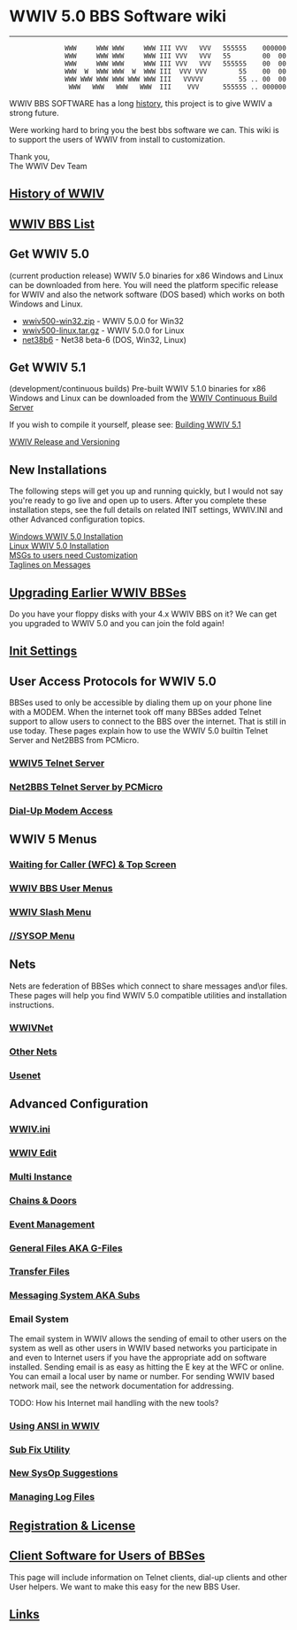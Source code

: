 
# WWIV 5.0 BBS Software wiki
***
```
              WWW     WWW WWW     WWW III VVV   VVV   555555    000000
              WWW     WWW WWW     WWW III VVV   VVV   55        00  00
              WWW     WWW WWW     WWW III VVV   VVV   555555    00  00
              WWW  W  WWW WWW  W  WWW III  VVV VVV        55    00  00
              WWW WWW WWW WWW WWW WWW III   VVVVV         55 .. 00  00
               WWW   WWW   WWW   WWW  III    VVV      555555 .. 000000
```

WWIV BBS SOFTWARE has a long [history](History/index), this project is to give WWIV a strong future.

Were working hard to bring you the best bbs software we can. This wiki is to support the users of WWIV from install to customization.

Thank you,  
The WWIV Dev Team 

## [History of WWIV](History/index)
## [WWIV BBS List](WWIV_BBS_list)

## Get WWIV 5.0 
(current production release)
WWIV 5.0 binaries for x86 Windows and Linux can be downloaded from here.
You will need the platform specific release for WWIV and also the network software
(DOS based) which works on both Windows and Linux.

* [wwiv500-win32.zip](https://github.com/wwivbbs/wwiv/files/61304/wwiv500-win32.zip) - WWIV 5.0.0 for Win32
* [wwiv500-linux.tar.gz](https://github.com/wwivbbs/wwiv/files/61302/wwiv500-linux.tar.gz) - WWIV 5.0.0 for Linux
* [net38b6](https://github.com/wwivbbs/wwiv/files/61303/net38b6.zip) - Net38 beta-6 (DOS, Win32, Linux)

## Get WWIV 5.1 
(development/continuous builds)
Pre-built WWIV 5.1.0 binaries for x86 Windows and Linux can be downloaded from
the [WWIV Continuous Build Server](http://build.wwivbbs.org/jenkins/job/wwiv/)  

If you wish to compile it yourself, please see: [Building WWIV 5.1](Development/Build_WWIV_5)

[WWIV Release and Versioning](Development/WWIV_releases_and_versioning)

## New Installations
The following steps will get you up and running quickly, but I would not say
you're ready to go live and open up to users. After you complete these installation 
steps, see the full details on related INIT settings, WWIV.INI and other Advanced 
configuration topics.

[Windows WWIV 5.0 Installation](Installation/Installing_on_Windows)  
[Linux WWIV 5.0 Installation](Installation/Linux_Installation)  
[MSGs to users need Customization](Configuration/Custom_user_messages)   
[Taglines on Messages](Configuration/taglines)  

## [Upgrading Earlier WWIV BBSes](wwivupgrade)
Do you have your floppy disks with your 4.x WWIV BBS on it? We can get you upgraded to WWIV 5.0 
and you can join the fold again!

## [Init Settings](Configuration/init)
## User Access Protocols for WWIV 5.0  
BBSes used to only be accessible by dialing them up on your phone line with a MODEM. When 
the internet took off many BBSes added Telnet support to allow users to connect to the BBS
over the internet. That is still in use today. These pages explain how to use the WWIV 5.0 
builtin Telnet Server and Net2BBS from PCMicro.
### [WWIV5 Telnet Server](Configuration/Telnet/WWIV_5_telnet_server)
### [Net2BBS Telnet Server by PCMicro](Configuration/Telnet/NET2BBS)
### [Dial-Up Modem Access](Configuration/dialup)

## WWIV 5 Menus  
### [Waiting for Caller (WFC) & Top Screen](Menus_and_Features/Waiting_for_Callers)  
### [WWIV BBS User Menus](Menus_and_Features/Main_menu)  
### [WWIV Slash Menu](Menus_and_Features/Slash_menu)  
### [//SYSOP Menu](Menus_and_Features/SysOp_menu)

## Nets
Nets are federation of BBSes which connect to share messages and\or files. 
These pages will help you find WWIV 5.0 compatible utilities and installation instructions.
### [WWIVNet](Nets/WWIVNet)
### [Other Nets](Nets/Other_Nets)
### [Usenet](Nets/usenet)

## Advanced Configuration
### [WWIV.ini](Configuration/wwivini)  
### [WWIV Edit](wwivedit)  
### [Multi Instance](Configuration/multinode)  
### [Chains & Doors](Doors)  
### [Event Management](Menus_and_Features/eventmgmt)  
### [General Files AKA G-Files](Menus_and_Features/gfiles)  
### [Transfer Files](Menus_and_Features/transfers)  
### [Messaging System AKA Subs](Menus_and_Features/Messaging_system)  
### Email System  

The email system in WWIV allows the sending of email to other users on the system as well as other users in WWIV based networks you participate in and even to Internet users if you have the appropriate add on software installed. Sending email is as easy as hitting the E key at the WFC or online.  You can email a local user by name or number.  For sending WWIV based network mail, see the network documentation for addressing. 

TODO: How his Internet mail handling with the new tools?

### [Using ANSI in WWIV](Menus_and_Features/ansi)
### [Sub Fix Utility](Configuration/Tools_and_Utilities/fix)
### [New SysOp Suggestions](History/newsysop)
### [Managing Log Files](Configuration/logfiles)
## [Registration & License](license)

## [Client Software for Users of BBSes](Configuration/Tools_and_Utilities/clients)
This page will include information on Telnet clients, dial-up clients
and other User helpers. We want to make this easy for the new BBS User.

## [Links](History/links)
